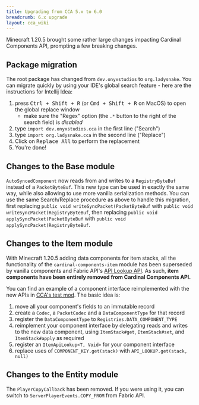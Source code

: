 ```yaml
---
title: Upgrading from CCA 5.x to 6.0
breadcrumb: 6.x upgrade
layout: cca_wiki
---
```


Minecraft 1.20.5 brought some rather large changes impacting Cardinal Components API, prompting a few breaking changes.

## Package migration

The root package has changed from `dev.onyxstudios` to `org.ladysnake`.
You can migrate quickly by using your IDE's global search feature - here are the instructions for Intellij Idea:

1. press <kbd><kbd>Ctrl</kbd> + <kbd>Shift</kbd> + <kbd>R</kbd></kbd> (or <kbd><kbd>Cmd</kbd> + <kbd>Shift</kbd> + <kbd>R</kbd></kbd> on MacOS) to open the global replace window
   - make sure the "Regex" option (the `.*` button to the right of the search field) is *disabled*
2. type `import dev.onyxstudios.cca` in the first line ("Search")
3. type `import org.ladysnake.cca` in the second line ("Replace")
4. Click on <samp>Replace All</samp> to perform the replacement
5. You're done!

## Changes to the Base module

`AutoSyncedComponent` now reads from and writes to a `RegistryByteBuf` instead of a `PacketByteBuf`.
This new type can be used in exactly the same way, while also allowing to use more vanilla serialization methods.
You can use the same Search/Replace procedure as above to handle this migration, first replacing `public void writeSyncPacket(PacketByteBuf` with `public void writeSyncPacket(RegistryByteBuf`,
then replacing `public void applySyncPacket(PacketByteBuf` with `public void applySyncPacket(RegistryByteBuf`.

## Changes to the Item module

With Minecraft 1.20.5 adding data components for item stacks,
all the functionality of the `cardinal-components-item` module has been superseded by vanilla components and Fabric API's [API Lookup API](https://github.com/FabricMC/fabric/blob/1.20.5/fabric-api-lookup-api-v1/README.md).
As such, **item components have been entirely removed from Cardinal Components API.**

You can find an example of a component interface reimplemented with the new APIs in [CCA's test mod](https://github.com/Ladysnake/Cardinal-Components-API/blob/1.20.5/src/testmod/java/org/ladysnake/componenttest/content/vita/ItemVita.java).
The basic idea is:
1. move all your component's fields to an immutable record
2. create a `Codec`, a `PacketCodec` and a `DataComponentType` for that record
3. register the `DataComponentType` to `Registries.DATA_COMPONENT_TYPE`
4. reimplement your component interface by delegating reads and writes to the new data component, using `ItemStack#get`, `ItemStack#set`, and `ItemStack#apply` as required
5. register an `ItemApiLookup<T, Void>` for your component interface
6. replace uses of `COMPONENT_KEY.get(stack)` with `API_LOOKUP.get(stack, null)`

## Changes to the Entity module

The `PlayerCopyCallback` has been removed. If you were using it, you can switch to `ServerPlayerEvents.COPY_FROM` from Fabric API.

